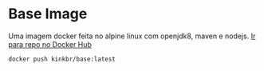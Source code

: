 # Base Image

Uma imagem docker feita no alpine linux com openjdk8, maven e nodejs.
[Ir para repo no Docker Hub](https://hub.docker.com/repository/docker/klinkbr/base)

    docker push kinkbr/base:latest
